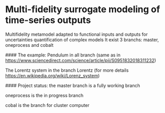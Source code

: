 # Multi-fidelity surrogate modeling of time-series outputs
Multifidelity metamodel adapted to functional inputs and outputs for uncertainties quantification of complex models
It exist 3 branchs: master, oneprocess and cobalt

#### The example:
Pendulum in all branch (same as in https://www.sciencedirect.com/science/article/pii/S0951832018311232)

The Lorentz system in the branch Lorentz (for more details https://en.wikipedia.org/wiki/Lorenz_system)

#### Project status:
the master branch is a fully working branch

oneprocess is the in progress branch

cobal is the branch for cluster computer